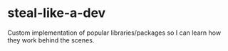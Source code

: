 # steal-like-a-dev
Custom implementation of popular libraries/packages so I can learn how they work behind the scenes.
